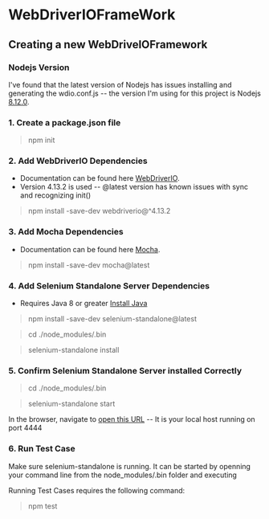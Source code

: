 # WebDriverIOFrameWork

## Creating a new WebDriveIOFramework

### Nodejs Version
I've found that the latest version of Nodejs has issues installing and generating the wdio.conf.js -- the version I'm using for this project is Nodejs [8.12.0].

### 1. Create a package.json file 
> npm init

### 2. Add WebDriverIO Dependencies
* Documentation can be found here [WebDriverIO].
* Version 4.13.2 is used -- @latest version has known issues with sync and recognizing init()
> npm install -save-dev webdriverio@^4.13.2

### 3. Add Mocha Dependencies
* Documentation can be found here [Mocha].
> npm install -save-dev mocha@latest

### 4. Add Selenium Standalone Server Dependencies
* Requires Java 8 or greater [Install Java]

> npm install -save-dev selenium-standalone@latest
 
> cd ./node_modules/.bin

> selenium-standalone install

### 5. Confirm Selenium Standalone Server installed Correctly
> cd ./node_modules/.bin

> selenium-standalone start

In the browser, navigate to [open this URL] -- It is your local host running on port 4444

### 6. Run Test Case
Make sure selenium-standalone is running. It can be started by openning your command line from the node_modules/.bin folder and executing

Running Test Cases requires the following command:
> npm test

[8.12.0]: http://nodejs.org/dist/v8.12.0/
[WebDriverIO]: https://www.npmjs.com/package/@shackijj/webdriverio
[Mocha]: https://www.npmjs.com/package/mocha
[Install Java]: https://www.java.com/en/download/help/download_options.xml
[open this URL]: http://127.0.0.1:4444/wd/hub/static/resource/hub.html